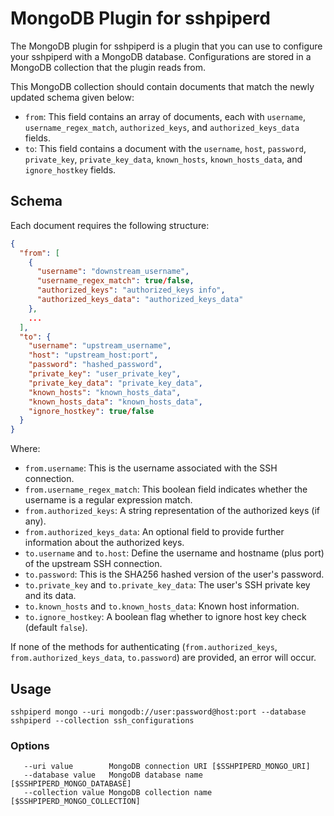 # MongoDB Plugin for sshpiperd

The MongoDB plugin for sshpiperd is a plugin that you can use to configure your sshpiperd with a MongoDB database. Configurations are stored in a MongoDB collection that the plugin reads from.

This MongoDB collection should contain documents that match the newly updated schema given below:

- `from`: This field contains an array of documents, each with `username`, `username_regex_match`, `authorized_keys`, and `authorized_keys_data` fields.
- `to`: This field contains a document with the `username`, `host`, `password`, `private_key`, `private_key_data`, `known_hosts`, `known_hosts_data`, and `ignore_hostkey` fields.

## Schema

Each document requires the following structure:

```json
{
  "from": [
    {
      "username": "downstream_username",
      "username_regex_match": true/false,
      "authorized_keys": "authorized_keys info",
      "authorized_keys_data": "authorized_keys_data"
    },
    ...
  ],
  "to": {
    "username": "upstream_username",
    "host": "upstream_host:port",
    "password": "hashed_password",
    "private_key": "user_private_key",
    "private_key_data": "private_key_data",
    "known_hosts": "known_hosts_data",
    "known_hosts_data": "known_hosts_data",
    "ignore_hostkey": true/false
  }
}
```

Where:

- `from.username`: This is the username associated with the SSH connection.
- `from.username_regex_match`: This boolean field indicates whether the username is a regular expression match.
- `from.authorized_keys`: A string representation of the authorized keys (if any).
- `from.authorized_keys_data`: An optional field to provide further information about the authorized keys.
- `to.username` and `to.host`: Define the username and hostname (plus port) of the upstream SSH connection.
- `to.password`: This is the SHA256 hashed version of the user's password.
- `to.private_key` and `to.private_key_data`: The user's SSH private key and its data.
- `to.known_hosts` and `to.known_hosts_data`: Known host information.
- `to.ignore_hostkey`: A boolean flag whether to ignore host key check (default `false`).

If none of the methods for authenticating (`from.authorized_keys`, `from.authorized_keys_data`, `to.password`) are provided, an error will occur.

## Usage

```
sshpiperd mongo --uri mongodb://user:password@host:port --database sshpiperd --collection ssh_configurations
```

### Options

```
   --uri value        MongoDB connection URI [$SSHPIPERD_MONGO_URI]
   --database value   MongoDB database name [$SSHPIPERD_MONGO_DATABASE]
   --collection value MongoDB collection name [$SSHPIPERD_MONGO_COLLECTION]
```